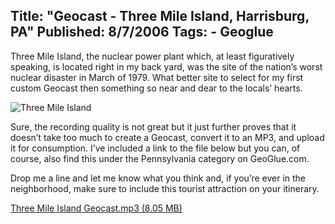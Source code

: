 Title: "Geocast - Three Mile Island, Harrisburg, PA"
Published: 8/7/2006
Tags:
    - Geoglue
---
Three Mile Island, the nuclear power plant which, at least figuratively speaking, is located right in my back yard, was the site of the nation’s worst nuclear disaster in March of 1979. What better site to select for my first custom Geocast then something so near and dear to the locals’ hearts.

![Three Mile Island](https://s3.amazonaws.com/s3.beckshome.com/20060807-Three-Mile-Island.jpg)

Sure, the recording quality is not great but it just further proves that it doesn’t take too much to create a Geocast, convert it to an MP3, and upload it for consumption. I’ve included a link to the file below but you can, of course, also find this under the Pennsylvania category on GeoGlue.com.

Drop me a line and let me know what you think and, if you’re ever in the neighborhood, make sure to include this tourist attraction on your itinerary.

[Three Mile Island Geocast.mp3 (8.05 MB)](https://s3.amazonaws.com/s3.beckshome.com/20060807-Three-Mile-Island-Geocast.mp3)